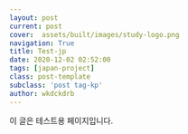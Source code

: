 ```yaml
---
layout: post
current: post
cover:  assets/built/images/study-logo.png
navigation: True
title: Test-jp
date: 2020-12-02 02:52:00
tags: [japan-project]
class: post-template
subclass: 'post tag-kp'
author: wkdckdrb
---
```


이 글은 테스트용 페이지입니다.
